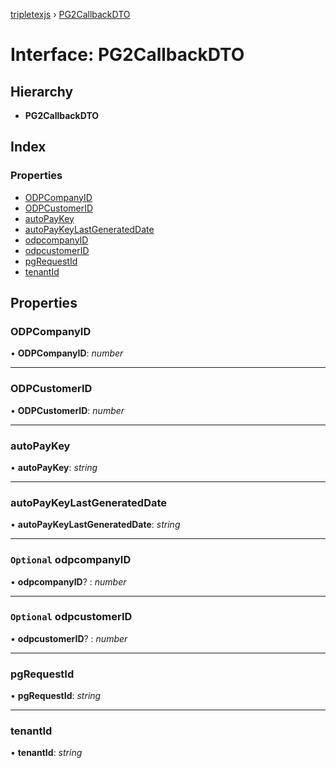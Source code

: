 [tripletexjs](../README.md) › [PG2CallbackDTO](pg2callbackdto.md)

# Interface: PG2CallbackDTO

## Hierarchy

* **PG2CallbackDTO**

## Index

### Properties

* [ODPCompanyID](pg2callbackdto.md#odpcompanyid)
* [ODPCustomerID](pg2callbackdto.md#odpcustomerid)
* [autoPayKey](pg2callbackdto.md#autopaykey)
* [autoPayKeyLastGeneratedDate](pg2callbackdto.md#autopaykeylastgenerateddate)
* [odpcompanyID](pg2callbackdto.md#optional-odpcompanyid)
* [odpcustomerID](pg2callbackdto.md#optional-odpcustomerid)
* [pgRequestId](pg2callbackdto.md#pgrequestid)
* [tenantId](pg2callbackdto.md#tenantid)

## Properties

###  ODPCompanyID

• **ODPCompanyID**: *number*

___

###  ODPCustomerID

• **ODPCustomerID**: *number*

___

###  autoPayKey

• **autoPayKey**: *string*

___

###  autoPayKeyLastGeneratedDate

• **autoPayKeyLastGeneratedDate**: *string*

___

### `Optional` odpcompanyID

• **odpcompanyID**? : *number*

___

### `Optional` odpcustomerID

• **odpcustomerID**? : *number*

___

###  pgRequestId

• **pgRequestId**: *string*

___

###  tenantId

• **tenantId**: *string*
